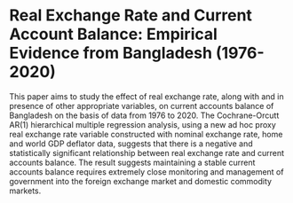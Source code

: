 # Real Exchange Rate and Current Account Balance: Empirical Evidence from Bangladesh (1976-2020)

This paper aims to study the effect of real exchange rate, along with and in presence of other appropriate variables, on current accounts balance of Bangladesh on the basis of data from 1976 to 2020. The Cochrane-Orcutt AR(1) hierarchical multiple regression analysis, using a new ad hoc proxy real exchange rate variable constructed with nominal exchange rate, home and world GDP deflator data, suggests that there is a negative and statistically significant relationship between real exchange rate and current accounts balance. The result suggests maintaining a stable current accounts balance requires extremely close monitoring and management of government into the foreign exchange market and domestic commodity markets.
